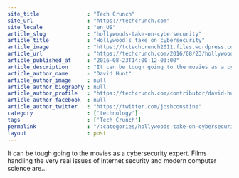 ```yaml
---
site_title               : "Tech Crunch"
site_url                 : "https://techcrunch.com"
site_locale              : "en_US"
article_slug             : "hollywoods-take-on-cybersecurity"
article_title            : "Hollywood’s take on cybersecurity"
article_image            : "https://tctechcrunch2011.files.wordpress.com/2016/08/mrr_elliot_gallery_25.jpg?w=764&h=400&crop=1"
article_url              : "https://techcrunch.com/2016/08/23/hollywoods-take-on-cybersecurity/"
article_published_at     : "2016-08-23T14:00:12-03:00"
article_description      : "It can be tough going to the movies as a cybersecurity expert. Films handling the very real issues of internet security and modern computer science are..."
article_author_name      : "David Hunt"
article_author_image     : null
article_author_biography : null
article_author_profile   : "https://techcrunch.com/contributor/david-hunt/"
article_author_facebook  : null
article_author_twitter   : "https://twitter.com/joshconstine"
category                 : ['technology']
tags                     : ['Tech Crunch']
permalink                : "/:categories/hollywoods-take-on-cybersecurity/"
layout                   : post
---
```


It can be tough going to the movies as a cybersecurity expert. Films handling the very real issues of internet security and modern computer science are...

